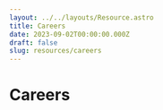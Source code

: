 ```yaml
---
layout: ../../layouts/Resource.astro
title: Careers
date: 2023-09-02T00:00:00.000Z
draft: false
slug: resources/careers
---
```


# Careers
